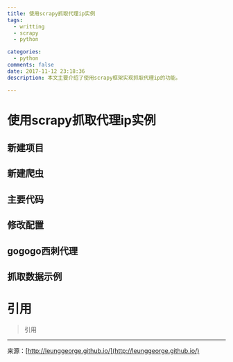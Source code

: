 ```yaml
---
title: 使用scrapy抓取代理ip实例
tags:
  - writting
  - scrapy
  - python

categories:
  - python
comments: false
date: 2017-11-12 23:18:36
description: 本文主要介绍了使用scrapy框架实现抓取代理ip的功能。

---
```



# 使用scrapy抓取代理ip实例
## 新建项目

## 新建爬虫

## 主要代码

## 修改配置

## gogogo西刺代理

## 抓取数据示例


# 引用
> 引用







---
<link rel="stylesheet" href="http://yandex.st/highlightjs/6.1/styles/default.min.css">
<script src="http://yandex.st/highlightjs/6.1/highlight.min.js"></script>
<script>
hljs.tabReplace = ' ';
hljs.initHighlightingOnLoad();
</script>


来源：[http://leunggeorge.github.io/](http://leunggeorge.github.io/)  
